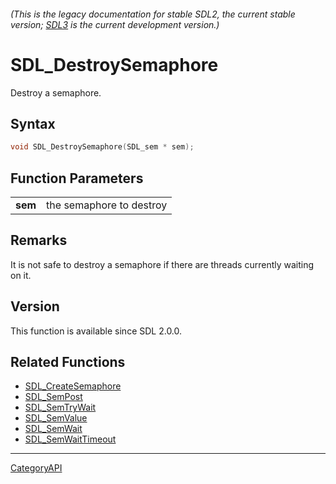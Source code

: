 ###### (This is the legacy documentation for stable SDL2, the current stable version; [SDL3](https://wiki.libsdl.org/SDL3/) is the current development version.)
# SDL_DestroySemaphore

Destroy a semaphore.

## Syntax

```c
void SDL_DestroySemaphore(SDL_sem * sem);

```

## Function Parameters

|             |                          |
| ----------- | ------------------------ |
| **sem**     | the semaphore to destroy |

## Remarks

It is not safe to destroy a semaphore if there are threads currently
waiting on it.

## Version

This function is available since SDL 2.0.0.

## Related Functions

* [SDL_CreateSemaphore](SDL_CreateSemaphore)
* [SDL_SemPost](SDL_SemPost)
* [SDL_SemTryWait](SDL_SemTryWait)
* [SDL_SemValue](SDL_SemValue)
* [SDL_SemWait](SDL_SemWait)
* [SDL_SemWaitTimeout](SDL_SemWaitTimeout)

----
[CategoryAPI](CategoryAPI)


